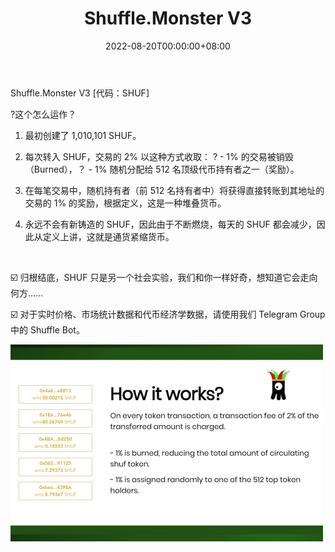 ﻿---
title: "Shuffle.Monster V3"
description: "Shuffle.Monster V3 [代码：SHUF]

?它是如何工作的"
date: 2022-08-20T00:00:00+08:00
lastmod: 2022-08-20T00:00:00+08:00
draft: false
authors: ["boogArno"]
featuredImage: "shuffle-monster-v3.png"
tags: ["Gambling","Shuffle.Monster V3"]
categories: ["nfts"]
nfts: ["Gambling"]
blockchain: "ETH"
website: "https://shuffle.monster/"
twitter: "https://twitter.com/ShuffleToken"
discord: ""
telegram: "https://t.me/shuftoken"
github: ""
youtube: ""
twitch: ""
facebook: ""
instagram: ""
reddit: "https://www.reddit.com/user/Shuffle_Monster"
medium: ""
steam: ""
gitbook: ""
googleplay: ""
appstore: ""
status: "Live"
weight: 
lightgallery: true
toc: true
pinned: false
recommend: false
recommend1: false
---
Shuffle.Monster V3 [代码：SHUF]

?这个怎么运作？

1) 最初创建了 1,010,101 SHUF。

2) 每次转入 SHUF，交易的 2% 以这种方式收取： ? - 1% 的交易被销毁（Burned），？ - 1% 随机分配给 512 名顶级代币持有者之一（奖励）。

3) 在每笔交易中，随机持有者（前 512 名持有者中）将获得直接转账到其地址的交易的 1% 的奖励，根据定义，这是一种堆叠货币。

4) 永远不会有新铸造的 SHUF，因此由于不断燃烧，每天的 SHUF 都会减少，因此从定义上讲，这就是通货紧缩货币。&nbsp;

&nbsp;

☑️ 归根结底，SHUF 只是另一个社会实验，我们和你一样好奇，想知道它会走向何方……

☑️ 对于实时价格、市场统计数据和代币经济学数据，请使用我们 Telegram Group 中的 Shuffle Bot。&nbsp;

![shufflemonsterv3-dapp-gambling-eth-image2-500x315_32e2db5f49a160b69d74c707abfcf285](shufflemonsterv3-dapp-gambling-eth-image2-500x315_32e2db5f49a160b69d74c707abfcf285.png)

